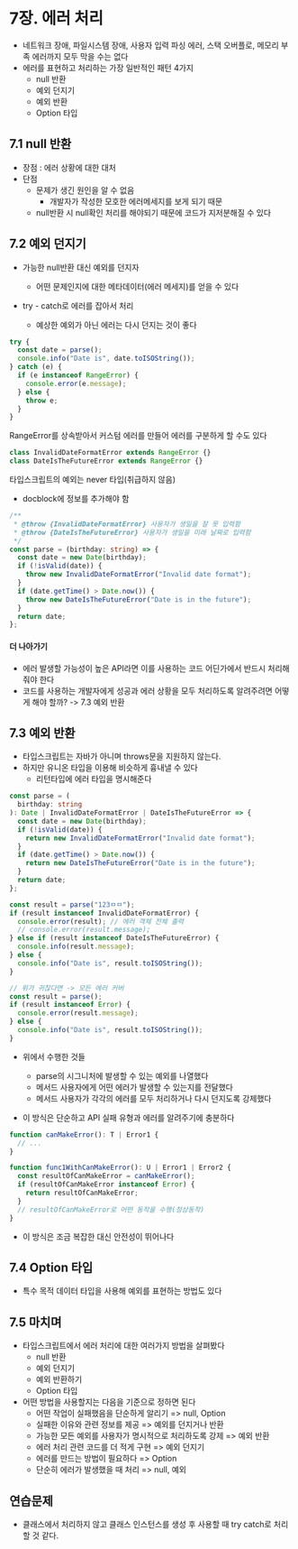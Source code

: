 # 7장. 에러 처리

- 네트워크 장애, 파일시스템 장애, 사용자 입력 파싱 에러, 스택 오버플로, 메모리 부족 에러까지 모두 막을 수는 없다
- 에러를 표현하고 처리하는 가장 일반적인 패턴 4가지
  - null 반환
  - 예외 던지기
  - 예외 반환
  - Option 타입

## 7.1 null 반환

- 장점 : 에러 상황에 대한 대처
- 단점
  - 문제가 생긴 원인을 알 수 없음
    - 개발자가 작성한 모호한 에러메세지를 보게 되기 때문
  - null반환 시 null확인 처리를 해야되기 때문에 코드가 지저분해질 수 있다

## 7.2 예외 던지기

- 가능한 null반환 대신 예외를 던지자

  - 어떤 문제인지에 대한 메타데이터(에러 메세지)를 얻을 수 있다

- try - catch로 에러를 잡아서 처리
  - 예상한 예외가 아닌 에러는 다시 던지는 것이 좋다

```ts
try {
  const date = parse();
  console.info("Date is", date.toISOString());
} catch (e) {
  if (e instanceof RangeError) {
    console.error(e.message);
  } else {
    throw e;
  }
}
```

RangeError를 상속받아서 커스텀 에러를 만들어 에러를 구분하게 할 수도 있다

```ts
class InvalidDateFormatError extends RangeError {}
class DateIsTheFutureError extends RangeError {}
```

타입스크립트의 예외는 never 타입(취급하지 않음)

- docblock에 정보를 추가해야 함

```ts
/**
 * @throw {InvalidDateFormatError} 사용자가 생일을 잘 못 입력함
 * @throw {DateIsTheFutureError} 사용자가 생일을 미래 날짜로 입력함
 */
const parse = (birthday: string) => {
  const date = new Date(birthday);
  if (!isValid(date)) {
    throw new InvalidDateFormatError("Invalid date format");
  }
  if (date.getTime() > Date.now()) {
    throw new DateIsTheFutureError("Date is in the future");
  }
  return date;
};
```

#### 더 나아가기

- 에러 발생할 가능성이 높은 API라면 이를 사용하는 코드 어딘가에서 반드시 처리해줘야 한다
- 코드를 사용하는 개발자에게 성공과 에러 상황을 모두 처리하도록 알려주려면 어떻게 해야 할까? -> 7.3 예외 반환

## 7.3 예외 반환

- 타입스크립트는 자바가 아니며 throws문을 지원하지 않는다.
- 하지만 유니온 타입을 이용해 비슷하게 흉내낼 수 있다
  - 리턴타입에 에러 타입을 명시해준다

```ts
const parse = (
  birthday: string
): Date | InvalidDateFormatError | DateIsTheFutureError => {
  const date = new Date(birthday);
  if (!isValid(date)) {
    return new InvalidDateFormatError("Invalid date format");
  }
  if (date.getTime() > Date.now()) {
    return new DateIsTheFutureError("Date is in the future");
  }
  return date;
};

const result = parse("123ㅁㅁ");
if (result instanceof InvalidDateFormatError) {
  console.error(result); // 에러 객체 전체 출력
  // console.error(result.message);
} else if (result instanceof DateIsTheFutureError) {
  console.info(result.message);
} else {
  console.info("Date is", result.toISOString());
}

// 위가 귀찮다면 -> 모든 에러 커버
const result = parse();
if (result instanceof Error) {
  console.error(result.message);
} else {
  console.info("Date is", result.toISOString());
}
```

- 위에서 수행한 것들

  - parse의 시그니처에 발생할 수 있는 예외를 나열했다
  - 메서드 사용자에게 어떤 에러가 발생할 수 있는지를 전달했다
  - 메서드 사용자가 각각의 에러를 모두 처리하거나 다시 던지도록 강제했다

- 이 방식은 단순하고 API 실패 유형과 에러를 알려주기에 충분하다

```ts
function canMakeError(): T | Error1 {
  // ...
}

function func1WithCanMakeError(): U | Error1 | Error2 {
  const resultOfCanMakeError = canMakeError();
  if (resultOfCanMakeError instanceof Error) {
    return resultOfCanMakeError;
  }
  // resultOfCanMakeError로 어떤 동작을 수행(정상동작)
}
```

- 이 방식은 조금 복잡한 대신 안전성이 뛰어나다

## 7.4 Option 타입

- 특수 목적 데이터 타입을 사용해 예외를 표현하는 방법도 있다

## 7.5 마치며

- 타입스크립트에서 에러 처리에 대한 여러가지 방법을 살펴봤다
  - null 반환
  - 예외 던지기
  - 예외 반환하기
  - Option 타입
- 어떤 방법을 사용할지는 다음을 기준으로 정하면 된다
  - 어떤 작업이 실패했음을 단순하게 알리기 => null, Option
  - 실패한 이유와 관련 정보를 제공 => 예외를 던지거나 반환
  - 가능한 모든 예외를 사용자가 명시적으로 처리하도록 강제 => 예외 반환
  - 에러 처리 관련 코드를 더 적게 구현 => 예외 던지기
  - 에러를 만드는 방법이 필요하다 => Option
  - 단순히 에러가 발생했을 때 처리 => null, 예외

## 연습문제

- 클래스에서 처리하지 않고 클래스 인스턴스를 생성 후 사용할 때 try catch로 처리할 것 같다.
